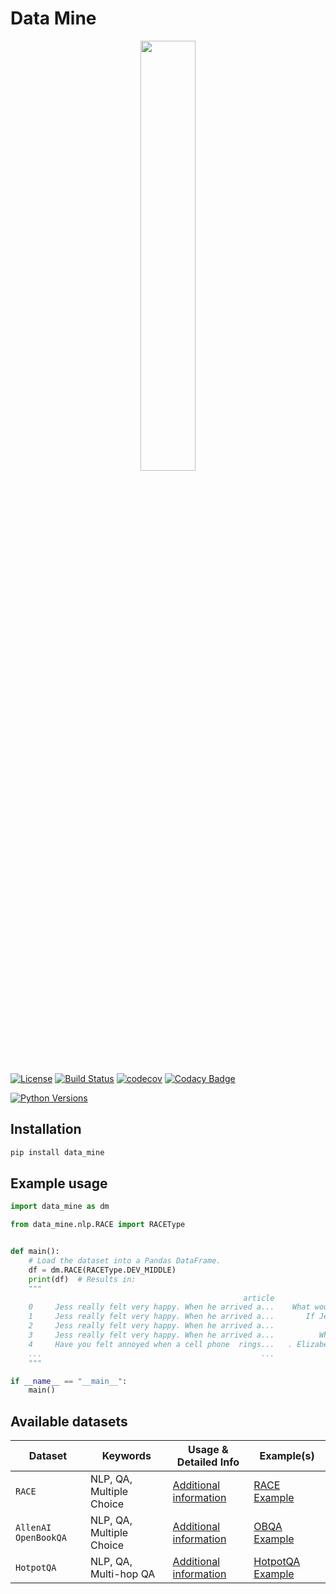 # Data Mine

<p align="center">
  <img width="42%" height="42%" src="https://github.com/SebiSebi/DataMine/blob/master/images/logo/goldmine_logo_v1.png">
</p>

[![License](https://img.shields.io/badge/License-Apache%202.0-blue.svg)](https://github.com/SebiSebi/DataMine/blob/master/LICENSE)
[![Build Status](https://travis-ci.com/SebiSebi/DataMine.svg?branch=master)](https://travis-ci.com/github/SebiSebi/DataMine)
[![codecov](https://codecov.io/gh/SebiSebi/DataMine/branch/master/graph/badge.svg)](https://codecov.io/gh/SebiSebi/DataMine)
[![Codacy Badge](https://api.codacy.com/project/badge/Grade/95f452694b2644ca9f30f5d39379de91)](https://www.codacy.com/manual/SebiSebi/DataMine?utm_source=github.com&amp;utm_medium=referral&amp;utm_content=SebiSebi/DataMine&amp;utm_campaign=Badge_Grade)

[![Python Versions](https://img.shields.io/badge/python-2.7%20%7C%203.5%20%7C%203.6%20%7C%203.7%20%7C%203.8-blue)](https://pypi.org/project/data-mine/)


Installation
------------

```bash
pip install data_mine
```


Example usage
-------------

```python
import data_mine as dm

from data_mine.nlp.RACE import RACEType


def main():
    # Load the dataset into a Pandas DataFrame.
    df = dm.RACE(RACEType.DEV_MIDDLE)
    print(df)  # Results in:
    """
                                                    article                                           question                                            answers correct                id
    0     Jess really felt very happy. When he arrived a...    What would happen if Cindy told Jess the truth?  [Jess would go on the camping trip himself., J...       C  1-middle2414.txt
    1     Jess really felt very happy. When he arrived a...       If Jess really bought a sleeping bag,   _  .  [everyone else would also buy one, He would ha...       B  2-middle2414.txt
    2     Jess really felt very happy. When he arrived a...                      From the story we know   _  .  [everybody would go camping in the class, Jess...       B  3-middle2414.txt
    3     Jess really felt very happy. When he arrived a...          Which is the best title for this passage?  [Jess and His School, Jess and His Friends, An...       C  4-middle2414.txt
    4     Have you felt annoyed when a cell phone  rings...   . Elizabeth Lorris Ritter is worried that   _  .  [students are not allowed to bring cellphones,...       A   1-middle758.txt
    ...                                                 ...                                                ...                                                ...     ...               ...
    """

if __name__ == "__main__":
    main()
```


Available datasets
------------------

| Dataset               | Keywords                   | Usage & Detailed Info                   | Example(s)                              |
| --------------------- | -------------------------- | --------------------------------------- | --------------------------------------- |
| `RACE`                | NLP, QA, Multiple Choice   | [Additional information][RACE-Home]     | [RACE Example][RACE-Example-1]          |
| `AllenAI OpenBookQA`  | NLP, QA, Multiple Choice   | [Additional information][OBQA-Home]     | [OBQA Example][OBQA-Example-1]          |
| `HotpotQA`            | NLP, QA, Multi-hop QA      | [Additional information][HotpotQA-Home] | [HotpotQA Example][HotpotQA-Example-1]  |



[RACE-Home]: https://github.com/SebiSebi/DataMine/tree/master/data_mine/nlp/RACE
[RACE-Example-1]: https://github.com/SebiSebi/DataMine/blob/master/examples/nlp/RACE/simple.py
[OBQA-Home]: https://github.com/SebiSebi/DataMine/tree/master/data_mine/nlp/allen_ai_obqa
[OBQA-Example-1]: https://github.com/SebiSebi/DataMine/blob/master/examples/nlp/allen_ai_obqa/simple.py
[HotpotQA-Home]: https://github.com/SebiSebi/DataMine/tree/master/data_mine/nlp/hotpot_qa
[HotpotQA-Example-1]: https://github.com/SebiSebi/DataMine/blob/master/examples/nlp/hotpot_qa/simple.py
